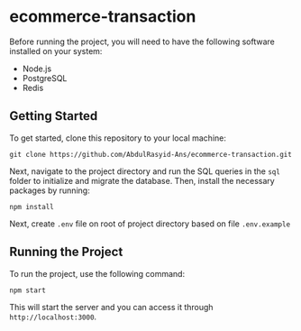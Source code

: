# ecommerce-transaction

Before running the project, you will need to have the following software installed on your system:

- Node.js
- PostgreSQL
- Redis

## Getting Started

To get started, clone this repository to your local machine:

    git clone https://github.com/AbdulRasyid-Ans/ecommerce-transaction.git

Next, navigate to the project directory and run the SQL queries in the `sql` folder to initialize and migrate the database. Then, install the necessary packages by running:

    npm install

Next, create `.env` file on root of project directory based on file `.env.example`

## Running the Project

To run the project, use the following command:

    npm start

This will start the server and you can access it through `http://localhost:3000`.
